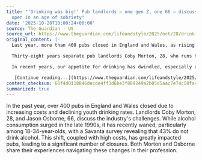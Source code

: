 ```yaml
---
title: "‘Drinking was big!’ Pub landlords – one gen Z, one 66 – discuss how they stay
  open in an age of sobriety"
date: '2025-10-28T10:00:24+00:00'
source: The Guardian - US
source_url: https://www.theguardian.com/lifeandstyle/2025/oct/28/drinking-was-big-pub-landlords-gen-z-66-how-they-stay-open-age-of-sobriety
original_content: |-
  Last year, more than 400 pubs closed in England and Wales, as rising costs kept customers at home and drinking rates among young people declined. Can any remain afloat? Two landlords from different generations discuss the problems and possibilities

  Thirty-eight years separate pub landlords Coby Morton, 28, who runs the Dolphin Inn in Shrewsbury, and Jason Osborne, 66, who operates four pubs across the country, including the Raven in central London. In that time, our drinking habits and the fate of our pubs have changed dramatically. After a stagnant period in the 1980s, alcohol consumption soared in the late 1990s until, by 2004 – a year termed “peak booze” by [The New Statesman](https://www.newstatesman.com/politics/2015/10/peak-booze-how-my-generation-became-uk-s-heaviest-drinkers) – Britons drank 9.5 litres of alcohol per person.

  In recent years, our appetite for drinking has dwindled, especially among young people. Earlier this year, a survey carried out by Savanta found nearly half (43%) of 18-34-year-olds in Britain do not drink alcohol. This, combined with rising costs, has had a huge knock-on effect on pubs. Last year, [more than 400](https://www.theguardian.com/business/2024/dec/30/number-of-pubs-in-england-and-wales-falls-below-39000-for-first-time) shut their doors and in the first half of 2025, 200 more followed. Clearly, it’s a tricky time to be a pub landlord. Morton and Osborne tell us about the highs and lows of the profession today and in years past.

   [Continue reading...](https://www.theguardian.com/lifeandstyle/2025/oct/28/drinking-was-big-pub-landlords-gen-z-66-how-they-stay-open-age-of-sobriety)
content_checksum: 66f4d0118846decde4ff3d6be3f889249a2b05d5aac7e74c50fa4fb6b9b602a5
summarized: true
---
```


In the past year, over 400 pubs in England and Wales closed due to increasing costs and declining youth drinking rates. Landlords Coby Morton, 28, and Jason Osborne, 66, discuss the industry's challenges. While alcohol consumption surged in the late 1990s, it has recently waned, particularly among 18-34-year-olds, with a Savanta survey revealing that 43% do not drink alcohol. This shift, coupled with high costs, has greatly impacted pubs, leading to a significant number of closures. Both Morton and Osborne share their experiences navigating these changes in their profession.